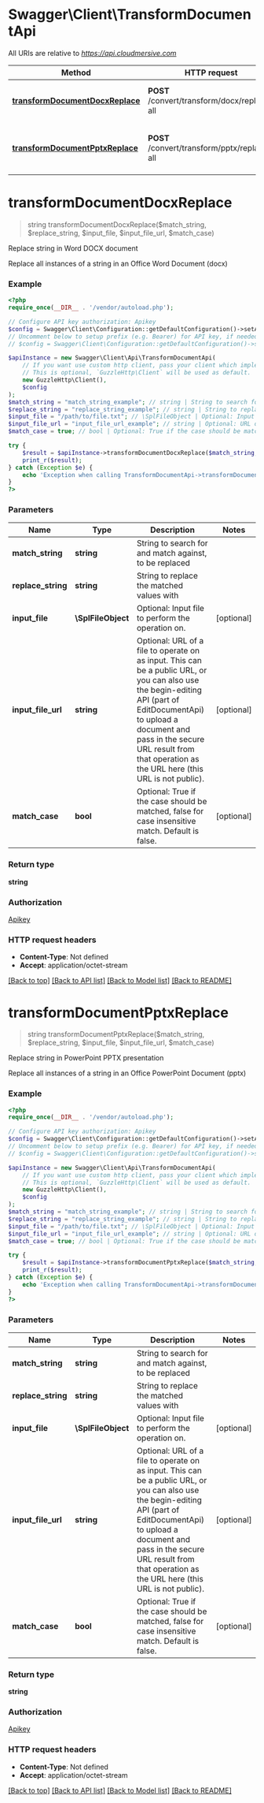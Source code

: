 # Swagger\Client\TransformDocumentApi

All URIs are relative to *https://api.cloudmersive.com*

Method | HTTP request | Description
------------- | ------------- | -------------
[**transformDocumentDocxReplace**](TransformDocumentApi.md#transformDocumentDocxReplace) | **POST** /convert/transform/docx/replace-all | Replace string in Word DOCX document
[**transformDocumentPptxReplace**](TransformDocumentApi.md#transformDocumentPptxReplace) | **POST** /convert/transform/pptx/replace-all | Replace string in PowerPoint PPTX presentation


# **transformDocumentDocxReplace**
> string transformDocumentDocxReplace($match_string, $replace_string, $input_file, $input_file_url, $match_case)

Replace string in Word DOCX document

Replace all instances of a string in an Office Word Document (docx)

### Example
```php
<?php
require_once(__DIR__ . '/vendor/autoload.php');

// Configure API key authorization: Apikey
$config = Swagger\Client\Configuration::getDefaultConfiguration()->setApiKey('Apikey', 'YOUR_API_KEY');
// Uncomment below to setup prefix (e.g. Bearer) for API key, if needed
// $config = Swagger\Client\Configuration::getDefaultConfiguration()->setApiKeyPrefix('Apikey', 'Bearer');

$apiInstance = new Swagger\Client\Api\TransformDocumentApi(
    // If you want use custom http client, pass your client which implements `GuzzleHttp\ClientInterface`.
    // This is optional, `GuzzleHttp\Client` will be used as default.
    new GuzzleHttp\Client(),
    $config
);
$match_string = "match_string_example"; // string | String to search for and match against, to be replaced
$replace_string = "replace_string_example"; // string | String to replace the matched values with
$input_file = "/path/to/file.txt"; // \SplFileObject | Optional: Input file to perform the operation on.
$input_file_url = "input_file_url_example"; // string | Optional: URL of a file to operate on as input.  This can be a public URL, or you can also use the begin-editing API (part of EditDocumentApi) to upload a document and pass in the secure URL result from that operation as the URL here (this URL is not public).
$match_case = true; // bool | Optional: True if the case should be matched, false for case insensitive match. Default is false.

try {
    $result = $apiInstance->transformDocumentDocxReplace($match_string, $replace_string, $input_file, $input_file_url, $match_case);
    print_r($result);
} catch (Exception $e) {
    echo 'Exception when calling TransformDocumentApi->transformDocumentDocxReplace: ', $e->getMessage(), PHP_EOL;
}
?>
```

### Parameters

Name | Type | Description  | Notes
------------- | ------------- | ------------- | -------------
 **match_string** | **string**| String to search for and match against, to be replaced |
 **replace_string** | **string**| String to replace the matched values with |
 **input_file** | **\SplFileObject**| Optional: Input file to perform the operation on. | [optional]
 **input_file_url** | **string**| Optional: URL of a file to operate on as input.  This can be a public URL, or you can also use the begin-editing API (part of EditDocumentApi) to upload a document and pass in the secure URL result from that operation as the URL here (this URL is not public). | [optional]
 **match_case** | **bool**| Optional: True if the case should be matched, false for case insensitive match. Default is false. | [optional]

### Return type

**string**

### Authorization

[Apikey](../../README.md#Apikey)

### HTTP request headers

 - **Content-Type**: Not defined
 - **Accept**: application/octet-stream

[[Back to top]](#) [[Back to API list]](../../README.md#documentation-for-api-endpoints) [[Back to Model list]](../../README.md#documentation-for-models) [[Back to README]](../../README.md)

# **transformDocumentPptxReplace**
> string transformDocumentPptxReplace($match_string, $replace_string, $input_file, $input_file_url, $match_case)

Replace string in PowerPoint PPTX presentation

Replace all instances of a string in an Office PowerPoint Document (pptx)

### Example
```php
<?php
require_once(__DIR__ . '/vendor/autoload.php');

// Configure API key authorization: Apikey
$config = Swagger\Client\Configuration::getDefaultConfiguration()->setApiKey('Apikey', 'YOUR_API_KEY');
// Uncomment below to setup prefix (e.g. Bearer) for API key, if needed
// $config = Swagger\Client\Configuration::getDefaultConfiguration()->setApiKeyPrefix('Apikey', 'Bearer');

$apiInstance = new Swagger\Client\Api\TransformDocumentApi(
    // If you want use custom http client, pass your client which implements `GuzzleHttp\ClientInterface`.
    // This is optional, `GuzzleHttp\Client` will be used as default.
    new GuzzleHttp\Client(),
    $config
);
$match_string = "match_string_example"; // string | String to search for and match against, to be replaced
$replace_string = "replace_string_example"; // string | String to replace the matched values with
$input_file = "/path/to/file.txt"; // \SplFileObject | Optional: Input file to perform the operation on.
$input_file_url = "input_file_url_example"; // string | Optional: URL of a file to operate on as input.  This can be a public URL, or you can also use the begin-editing API (part of EditDocumentApi) to upload a document and pass in the secure URL result from that operation as the URL here (this URL is not public).
$match_case = true; // bool | Optional: True if the case should be matched, false for case insensitive match. Default is false.

try {
    $result = $apiInstance->transformDocumentPptxReplace($match_string, $replace_string, $input_file, $input_file_url, $match_case);
    print_r($result);
} catch (Exception $e) {
    echo 'Exception when calling TransformDocumentApi->transformDocumentPptxReplace: ', $e->getMessage(), PHP_EOL;
}
?>
```

### Parameters

Name | Type | Description  | Notes
------------- | ------------- | ------------- | -------------
 **match_string** | **string**| String to search for and match against, to be replaced |
 **replace_string** | **string**| String to replace the matched values with |
 **input_file** | **\SplFileObject**| Optional: Input file to perform the operation on. | [optional]
 **input_file_url** | **string**| Optional: URL of a file to operate on as input.  This can be a public URL, or you can also use the begin-editing API (part of EditDocumentApi) to upload a document and pass in the secure URL result from that operation as the URL here (this URL is not public). | [optional]
 **match_case** | **bool**| Optional: True if the case should be matched, false for case insensitive match. Default is false. | [optional]

### Return type

**string**

### Authorization

[Apikey](../../README.md#Apikey)

### HTTP request headers

 - **Content-Type**: Not defined
 - **Accept**: application/octet-stream

[[Back to top]](#) [[Back to API list]](../../README.md#documentation-for-api-endpoints) [[Back to Model list]](../../README.md#documentation-for-models) [[Back to README]](../../README.md)

